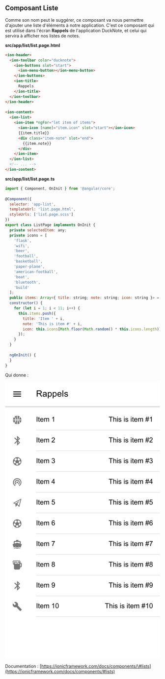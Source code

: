 ## Composant Liste

Comme son nom peut le suggérer, ce composant va nous permettre d'ajouter une liste d'éléments à notre application. C'est ce composant qui est utilisé dans l'écran **Rappels** de l'application DuckNote, et celui qui servira à afficher nos listes de notes.

**src/app/list/list.page.html**

```html
<ion-header>
  <ion-toolbar color="ducknote">
    <ion-buttons slot="start">
      <ion-menu-button></ion-menu-button>
    </ion-buttons>
    <ion-title>
      Rappels
    </ion-title>
  </ion-toolbar>
</ion-header>

<ion-content>
  <ion-list>
    <ion-item *ngFor="let item of items">
      <ion-icon [name]="item.icon" slot="start"></ion-icon>
      {{item.title}}
      <div class="item-note" slot="end">
        {{item.note}}
      </div>
    </ion-item>
  </ion-list>
  <!-- ... -->
</ion-content>

```

**src/app/list/list.page.ts**

```javascript
import { Component, OnInit } from '@angular/core';

@Component({
  selector: 'app-list',
  templateUrl: 'list.page.html',
  styleUrls: ['list.page.scss']
})
export class ListPage implements OnInit {
  private selectedItem: any;
  private icons = [
    'flask',
    'wifi',
    'beer',
    'football',
    'basketball',
    'paper-plane',
    'american-football',
    'boat',
    'bluetooth',
    'build'
  ];
  public items: Array<{ title: string; note: string; icon: string }> = [];
  constructor() {
    for (let i = 1; i < 11; i++) {
      this.items.push({
        title: 'Item ' + i,
        note: 'This is item #' + i,
        icon: this.icons[Math.floor(Math.random() * this.icons.length)]
      });
    }
  }

  ngOnInit() {
  }
}

```

Qui donne :

![](/assets/composant_liste_2.png)

Documentation : [https://ionicframework.com/docs/components/\#lists](https://ionicframework.com/docs/components/#lists)

